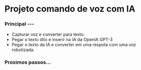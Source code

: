 # Projeto comando de voz com IA

### Principal --- 

- Capturar voz e converter para texto.
- Pegar o texto dito e inserir na IA da OpenIA GPT-3
- Pegar o texto da IA e converter em uma respota com uma voz robotizada.
  
### Proximos passos...

